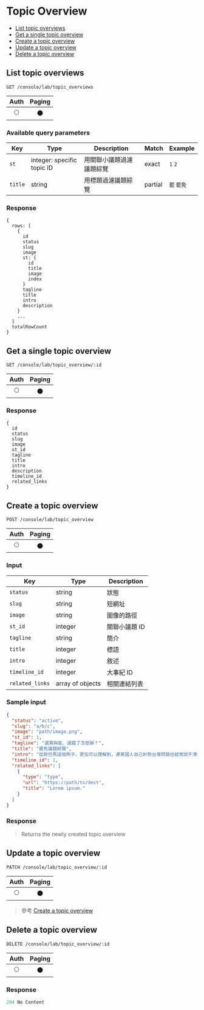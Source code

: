 # Topic Overview

- [List topic overviews](#list-topic-overviews)
- [Get a single topic overview](#get-a-single-topic-overview)
- [Create a topic overview](#create-a-topic-overview)
- [Update a topic overview](#update-a-topic-overview)
- [Delete a topic overview](#delete-a-topic-overview)

## List topic overviews
```
GET /console/lab/topic_overviews
```

| Auth | Paging |
| :---: | :---: |
| 🌕 | 🌑 |

### Available query parameters

| Key | Type | Description | Match | Example |
| --- | --- | --- | --- | --- |
| `st` | integer: specific topic ID | 用關聯小議題過濾議題綜覽 | exact | `1` `2` |
| `title` | string | 用標題過濾議題綜覽 | partial | `罷` `罷免` |

### Response
```
{
  rows: [
    {
      id
      status
      slug
      image
      st: {
        id
        title
        image
        index
      }
      tagline
      title
      intro
      description
    }
    ...
  ]
  totalRowCount
}
```

## Get a single topic overview
```
GET /console/lab/topic_overview/:id
```

| Auth | Paging |
| :---: | :---: |
| 🌕 | 🌑 |

### Response
```
{
  id
  status
  slug
  image
  st_id
  tagline
  title
  intro
  description
  timeline_id
  related_links
}
```

## Create a topic overview
```
POST /console/lab/topic_overview
```

| Auth | Paging |
| :---: | :---: |
| 🌕 | 🌑 |

### Input

| Key | Type | Description |
| --- | --- | --- |
| `status` | string | 狀態 |
| `slug` | string | 短網址 |
| `image` | string | 圖像的路徑 |
| `st_id` | integer | 關聯小議題 ID |
| `tagline` | string | 簡介 |
| `title` | integer | 標語 |
| `intro` | integer | 敘述 |
| `timeline_id` | integer | 大事紀 ID |
| `related_links` | array of objects | 相關連結列表 |

### Sample input
```json
{
  "status": "active",
  "slug": "a/b/c",
  "image": "path/image.png",
  "st_id": 1,
  "tagline": "選賢與能，選錯了怎麼辦？",
  "title": "罷免議題綜覽",
  "intro": "從歐巴馬這個例子，更加可以理解到，連美國人自己針對台灣問題也經常說不清楚。",
  "timeline_id": 1,
  "related_links": [
    {
      "type": "type",
      "url": "https://path/to/dest",
      "title": "Lorem ipsum."
    }
  ]
}
```

### Response
> Returns the newly created topic overview

## Update a topic overview
```
PATCH /console/lab/topic_overview/:id
```

| Auth | Paging |
| :---: | :---: |
| 🌕 | 🌑 |

> 參考 [Create a topic overview](#create-a-topic-overview)

## Delete a topic overview
```
DELETE /console/lab/topic_overview/:id
```

| Auth | Paging |
| :---: | :---: |
| 🌕 | 🌑 |

### Response
```javascript
204 No Content
```
